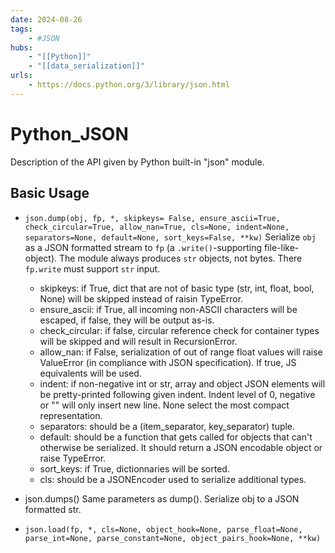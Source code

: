 ```yaml
---
date: 2024-08-26
tags:
    - #JSON
hubs:
    - "[[Python]]"
    - "[[data_serialization]]"
urls:
    - https://docs.python.org/3/library/json.html
---
```


# Python_JSON 

Description of the API given by Python built-in "json" module.

## Basic Usage

- ```json.dump(obj, fp, *, skipkeys= False, ensure_ascii=True, check_circular=True, allow_nan=True, cls=None, indent=None, separators=None, default=None, sort_keys=False, **kw)```
Serialize ```obj``` as a JSON formatted stream to ```fp``` (a ```.write()```-supporting file-like-object). The module always produces ```str``` objects, not bytes. There ```fp.write``` must support ```str``` input.

    - skipkeys: if True, dict that are not of basic type (str, int, float, bool, None) will be skipped instead of raisin TypeError.
    - ensure_ascii: if True,  all incoming non-ASCII characters will be escaped, if false, they will be output as-is.
    - check_circular: if false, circular reference check for container types will be skipped and will result in RecursionError.
    - allow_nan: if False, serialization of out of range float values will raise ValueError (in compliance with JSON specification). If true, JS equivalents will be used.
    - indent: if non-negative int or str, array and object JSON elements will be pretty-printed following given indent. Indent level of 0, negative or "" will only insert new line.
                None select the most compact representation. 
    - separators: should be a (item_separator, key_separator) tuple. 
    - default: should be a function that gets called for objects that can't otherwise be serialized. It should return a JSON encodable object or raise TypeError.
    - sort_keys: if True, dictionnaries will be sorted.
    - cls: should be a JSONEncoder used to serialize additional types.


- json.dumps()
Same parameters as dump(). Serialize obj to a JSON formatted str.

- ```json.load(fp, *, cls=None, object_hook=None, parse_float=None, parse_int=None, parse_constant=None, object_pairs_hook=None, **kw)``` 
